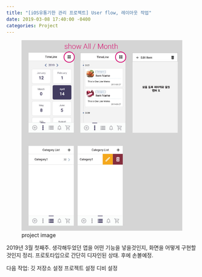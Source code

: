 ```yaml
---
title: "[iOS유통기한 관리 프로젝트] User flow, 레이아웃 작업"
date: 2019-03-08 17:40:00 -0400
categories: Project
---
```


<figure>
	<a href="/assets/images/20190308_postImage.jpg" class="image-popup"><img src="/assets/images/20190308_postImage.jpg"></a>
	<figcaption>project image</figcaption>
</figure>

2019년 3월 첫째주.
생각해두었던 앱을 어떤 기능을 넣을것인지, 화면을 어떻게 구현할 것인지 정리.
프로토타입으로 간단히 디자인된 상태. 후에 손볼예정.

다음 작업:
깃 저장소 설정
프로젝트 설정
디비 설정
